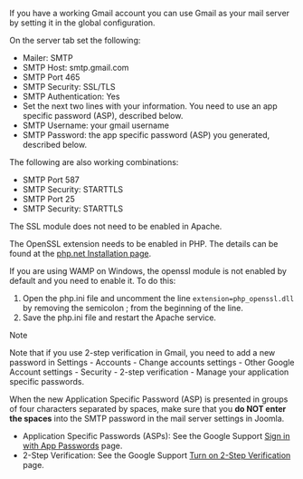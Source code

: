 <!-- Filename: How_do_I_use_Gmail_as_my_mail_server%3F / Display title: Gmail as a mail server? -->

If you have a working Gmail account you can use Gmail as your mail
server by setting it in the global configuration.

On the server tab set the following:

- Mailer: SMTP
- SMTP Host: smtp.gmail.com
- SMTP Port 465
- SMTP Security: SSL/TLS
- SMTP Authentication: Yes
- Set the next two lines with your information. You need to use an app
  specific password (ASP), described below.
- SMTP Username: your gmail username
- SMTP Password: the app specific password (ASP) you generated,
  described below.

The following are also working combinations:

- SMTP Port 587
- SMTP Security: STARTTLS
- SMTP Port 25
- SMTP Security: STARTTLS

The SSL module does not need to be enabled in Apache.

The OpenSSL extension needs to be enabled in PHP. The details can be
found at the
<a href="https://www.php.net/manual/en/openssl.installation.php"
rel="nofollow noreferrer noopener">php.net Installation page</a>.

If you are using WAMP on Windows, the openssl module is not enabled by
default and you need to enable it. To do this:

1.  Open the php.ini file and uncomment the line
    `extension=php_openssl.dll` by removing the semicolon ; from the
    beginning of the line.
2.  Save the php.ini file and restart the Apache service.

Note

Note that if you use 2-step verification in Gmail, you need to add a new
password in Settings - Accounts - Change accounts settings - Other
Google Account settings - Security - 2-step verification - Manage your
application specific passwords.

When the new Application Specific Password (ASP) is presented in groups
of four characters separated by spaces, make sure that you **do NOT
enter the spaces** into the SMTP password in the mail server settings in
Joomla.

- Application Specific Passwords (ASPs): See the Google Support
  <a href="https://support.google.com/accounts/answer/185833"
  rel="nofollow noreferrer noopener">Sign in with App Passwords</a>
  page.
- 2-Step Verification: See the Google Support
  <a href="https://support.google.com/accounts/answer/185839"
  rel="nofollow noreferrer noopener">Turn on 2-Step Verification</a>
  page.
